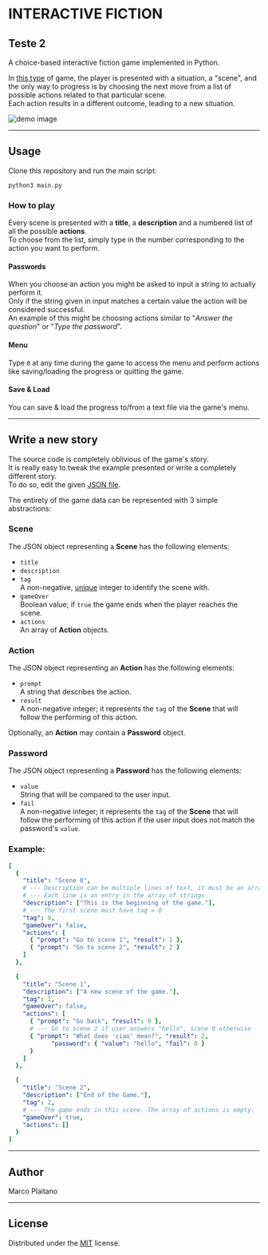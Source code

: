 # INTERACTIVE FICTION

## Teste 2

A choice-based interactive fiction game implemented in Python.

In [this type] of game, the player is presented with a situation, a "scene", and
the only way to progress is by choosing the next move from a list of possible
actions related to that particular scene.  
Each action results in a different outcome, leading to a new situation.

![demo image]

- - - - - - - - - - - - - - - - - - - - - - - - - - - - - - - - - - - - - - - -

## Usage

Clone this repository and run the main script:

```shell
python3 main.py
```

### How to play

Every scene is presented with a **title**, a **description** and a numbered list of
all the possible **actions**.  
To choose from the list, simply type in the number corresponding to the action
you want to perform.

#### Passwords

When you choose an action you might be asked to input a string to actually
perform it.  
Only if the string given in input matches a certain value the action will be
considered successful.  
An example of this might be choosing actions similar to "*Answer the question*"
or "*Type the password*".

#### Menu

Type `0` at any time during the game to access the menu and perform actions
like saving/loading the progress or quitting the game.

#### Save & Load

You can save & load the progress to/from a text file via the game's menu.

- - - - - - - - - - - - - - - - - - - - - - - - - - - - - - - - - - - - - - - -

## Write a new story

The source code is completely oblivious of the game's story.  
It is really easy to tweak the example presented or write a completely different
story.  
To do so, edit the given [JSON file].

The entirety of the game data can be represented with 3 simple abstractions:

### Scene

The JSON object representing a **Scene** has the following elements:

+ `title`
+ `description`
+ `tag`  
A non-negative, <u>unique</u> integer to identify the scene with.
+ `gameOver`  
Boolean value; if `true` the game ends when the player reaches the scene.
+ `actions`  
An array of **Action** objects.  

### Action

The JSON object representing an **Action** has the following elements:

+ `prompt`  
A string that describes the action.
+ `result`  
A non-negative integer; it represents the `tag` of the **Scene** that will
follow the performing of this action.

Optionally, an **Action** may contain a **Password** object.

### Password

The JSON object representing a **Password** has the following elements:

+ `value`  
String that will be compared to the user input.
+ `fail`  
A non-negative integer; it represents the `tag` of the **Scene** that will
follow the performing of this action if the user input does not match the
password's `value`.

### Example:

```yaml
[
  {
    "title": "Scene 0",
    # --- Description can be multiple lines of text, it must be an array.
    # --- Each line is an entry in the array of strings.
    "description": ["This is the beginning of the game."],
    # --- The first scene must have tag = 0
    "tag": 0,
    "gameOver": false,
    "actions": [
      { "prompt": "Go to scene 1", "result": 1 },
      { "prompt": "Go to scene 2", "result": 2 }
    ]
  },

  {
    "title": "Scene 1",
    "description": ["A new scene of the game."],
    "tag": 1,
    "gameOver": false,
    "actions": [
      { "prompt": "Go back", "result": 0 },
      # --- Go to scene 2 if user answers "hello", scene 0 otherwise
      { "prompt": "What does 'ciao' mean?", "result": 2,
            "password": { "value": "hello", "fail": 0 }
      }
    ]
  },

  {
    "title": "Scene 2",
    "description": ["End of the Game."],
    "tag": 2,
    # --- The game ends in this scene. The array of actions is empty.
    "gameOver": true,
    "actions": []
  }
]
```

- - - - - - - - - - - - - - - - - - - - - - - - - - - - - - - - - - - - - - - -

## Author

Marco Plaitano

- - - - - - - - - - - - - - - - - - - - - - - - - - - - - - - - - - - - - - - -

## License

Distributed under the [MIT] license.

<!-- LINKS -->

[this type]:
https://www.ifwiki.org/Choice-based_interactive_fiction
"Wiki Article"

[demo image]:
https://github.com/marcoplaitano/images/blob/main/interactive_fiction_demo.png
"Demo image"

[JSON file]:
data/story.json
"Repository file"

[MIT]:
LICENSE
"Repository file"

